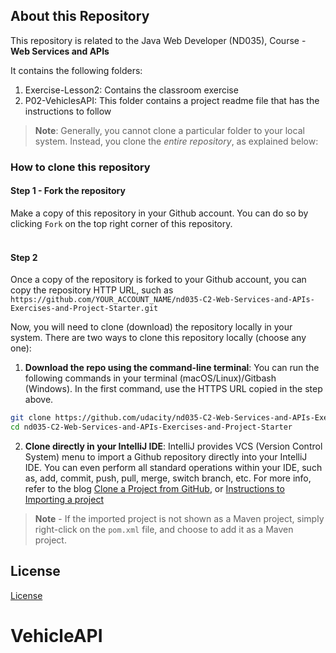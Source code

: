 ## About this Repository
This repository is related to the Java Web Developer (ND035), Course - **Web Services and APIs**

It contains the following folders:
1. Exercise-Lesson2: Contains the classroom exercise
2. P02-VehiclesAPI: This folder contains a project readme file that has the instructions to follow

>**Note**: Generally, you cannot clone a particular folder to your local system. Instead, you clone the *entire repository*, as explained below:

### How to clone this repository
#### Step 1 - Fork the repository
Make a copy of this repository in your Github account. You can do so by clicking `Fork` on the top right corner of this repository. 
<br>
<br>

#### Step 2
Once a copy of the repository is forked to your Github account, you can copy the repository HTTP URL, such as `https://github.com/YOUR_ACCOUNT_NAME/nd035-C2-Web-Services-and-APIs-Exercises-and-Project-Starter.git`


Now, you will need to clone (download) the repository locally in your system. There are two ways to clone this repository locally (choose any one):
1. **Download the repo using the command-line terminal**:
You can run the following commands in your terminal (macOS/Linux)/Gitbash (Windows). In the first command, use the HTTPS URL copied in the step above. 
```bash
git clone https://github.com/udacity/nd035-C2-Web-Services-and-APIs-Exercises-and-Project-Starter.git
cd nd035-C2-Web-Services-and-APIs-Exercises-and-Project-Starter
```


2. **Clone directly in your IntelliJ IDE**: 
IntelliJ provides VCS (Version Control System) menu to import a Github repository directly into your IntelliJ IDE. You can even perform all standard operations within your IDE, such as, add, commit, push, pull, merge, switch branch, etc. For more info, refer to the blog [Clone a Project from GitHub](https://blog.jetbrains.com/idea/2020/10/clone-a-project-from-github/), or [Instructions to Importing a project ](https://www.jetbrains.com/help/idea/import-project-or-module-wizard.html)

>**Note** - If the imported project is not shown as a Maven project, simply right-click on the `pom.xml` file, and choose to add it as a Maven project.


## License
[License](LICENSE.txt)
# VehicleAPI
